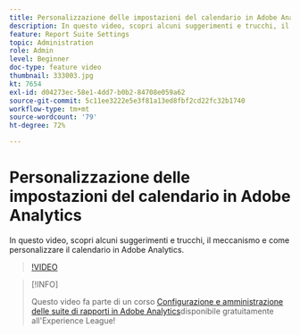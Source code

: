 ```yaml
---
title: Personalizzazione delle impostazioni del calendario in Adobe Analytics
description: In questo video, scopri alcuni suggerimenti e trucchi, il meccanismo e come personalizzare il calendario in Adobe Analytics.
feature: Report Suite Settings
topic: Administration
role: Admin
level: Beginner
doc-type: feature video
thumbnail: 333003.jpg
kt: 7654
exl-id: d04273ec-58e1-4dd7-b0b2-84708e059a62
source-git-commit: 5c11ee3222e5e3f81a13ed8fbf2cd22fc32b1740
workflow-type: tm+mt
source-wordcount: '79'
ht-degree: 72%

---
```


# Personalizzazione delle impostazioni del calendario in Adobe Analytics

In questo video, scopri alcuni suggerimenti e trucchi, il meccanismo e come personalizzare il calendario in Adobe Analytics.

>[!VIDEO](https://video.tv.adobe.com/v/333003/?quality=12&learn=on)

>[!INFO]
>
> Questo video fa parte di un corso [Configurazione e amministrazione delle suite di rapporti in Adobe Analytics](https://experienceleague.adobe.com/?recommended=Analytics-A-1-2021.1.administration&amp;lang=it)disponibile gratuitamente all&#39;Experience League!